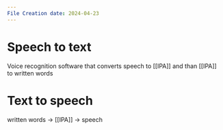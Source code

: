 ```yaml
---
File Creation date: 2024-04-23
---
```

# Speech to text
Voice recognition software that converts speech to [[IPA]] and than [[IPA]] to written words
# Text to speech
written words -> [[IPA]] -> speech